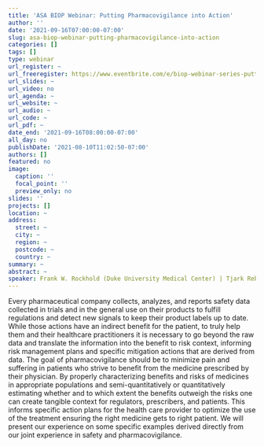 ```yaml
---
title: 'ASA BIOP Webinar: Putting Pharmacovigilance into Action'
author: ''
date: '2021-09-16T07:00:00-07:00'
slug: asa-biop-webinar-putting-pharmacovigilance-into-action
categories: []
tags: []
type: webinar
url_register: ~
url_freeregister: https://www.eventbrite.com/e/biop-webinar-series-putting-pharmacovigilance-into-action-tickets-160331256103?aff=ebdsoporgprofile
url_slides: ~
url_video: no
url_agenda: ~
url_website: ~
url_audio: ~
url_code: ~
url_pdf: ~
date_end: '2021-09-16T08:00:00-07:00'
all_day: no
publishDate: '2021-08-10T11:02:50-07:00'
authors: []
featured: no
image:
  caption: ''
  focal_point: ''
  preview_only: no
slides: ''
projects: []
location: ~
address:
  street: ~
  city: ~
  region: ~
  postcode: ~
  country: ~
summary: ~
abstract: ~
speaker: Frank W. Rockhold (Duke University Medical Center) | Tjark Reblin (ViforPharma)
---
```

<!--more-->
Every pharmaceutical company collects, analyzes, and reports safety data collected in trials and in the general use on their products to fulfill regulations and detect new signals to keep their product labels up to date. While those actions have an indirect benefit for the patient, to truly help them and their healthcare practitioners it is necessary to go beyond the raw data and translate the information into the benefit to risk context, informing risk management plans and specific mitigation actions that are derived from data. The goal of pharmacovigilance should be to minimize pain and suffering in patients who strive to benefit from the medicine prescribed by their physician. By properly characterizing benefits and risks of medicines in appropriate populations and semi-quantitatively or quantitatively estimating whether and to which extent the benefits outweigh the risks one can create tangible context for regulators, prescribers, and patients. This informs specific action plans for the health care provider to optimize the use of the treatment ensuring the right medicine gets to right patient. We will present our experience on some specific examples derived directly from our joint experience in safety and pharmacovigilance.


